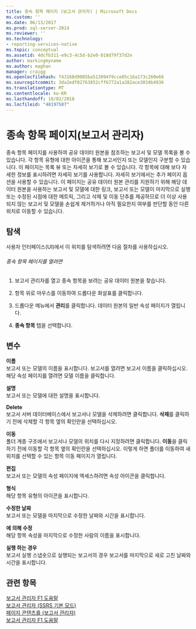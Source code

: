 ```yaml
---
title: 종속 항목 페이지 (보고서 관리자) | Microsoft Docs
ms.custom: ''
ms.date: 06/13/2017
ms.prod: sql-server-2014
ms.reviewer: ''
ms.technology:
- reporting-services-native
ms.topic: conceptual
ms.assetid: 4dcfb311-e9c3-4c5d-b2e0-018d79f37d2e
author: markingmyname
ms.author: maghan
manager: craigg
ms.openlocfilehash: f43168d9085ba513094f9cce05c16a173c260e68
ms.sourcegitcommit: 3da2edf82763852cff6772a1a282ace3034b4936
ms.translationtype: MT
ms.contentlocale: ko-KR
ms.lasthandoff: 10/02/2018
ms.locfileid: "48197587"
---
```

# <a name="dependent-items-page-report-manager"></a>종속 항목 페이지(보고서 관리자)
  종속 항목 페이지를 사용하여 공유 데이터 원본을 참조하는 보고서 및 모델 목록을 볼 수 있습니다. 각 항목 유형에 대한 아이콘을 통해 보고서인지 또는 모델인지 구분할 수 있습니다. 이 페이지는 목록 뷰 또는 자세히 보기로 볼 수 있습니다. 각 항목에 대해 보다 자세한 정보를 표시하려면 자세히 보기를 사용합니다. 자세히 보기에서는 추가 페이지 옵션을 사용할 수 있습니다. 이 페이지는 공유 데이터 원본 관리를 지원하기 위해 해당 데이터 원본을 사용하는 보고서 및 모델에 대한 링크, 보고서 또는 모델이 마지막으로 실행 또는 수정된 시점에 대한 메트릭, 그리고 삭제 및 이동 단추를 제공하므로 더 이상 사용되지 않는 보고서 및 모델을 손쉽게 제거하거나 아직 필요한지 여부를 판단할 동안 다른 위치로 이동할 수 있습니다.  
  
## <a name="navigation"></a>탐색  
 사용자 인터페이스(UI)에서 이 위치를 탐색하려면 다음 절차를 사용하십시오.  
  
###### <a name="to-open-the-dependent-items-page"></a>종속 항목 페이지를 열려면  
  
1.  보고서 관리자를 열고 종속 항목을 보려는 공유 데이터 원본을 찾습니다.  
  
2.  항목 위로 마우스를 이동하여 드롭다운 화살표를 클릭합니다.  
  
3.  드롭다운 메뉴에서 **관리**를 클릭합니다. 데이터 원본의 일반 속성 페이지가 열립니다.  
  
4.  **종속 항목** 탭을 선택합니다.  
  
## <a name="options"></a>변수  
 **이름**  
 보고서 또는 모델의 이름을 표시합니다. 보고서를 열려면 보고서 이름을 클릭하십시오. 해당 속성 페이지를 열려면 모델 이름을 클릭합니다.  
  
 **설명**  
 보고서 또는 모델에 대한 설명을 표시합니다.  
  
 **Delete**  
 보고서 서버 데이터베이스에서 보고서나 모델을 삭제하려면 클릭합니다. **삭제**를 클릭하기 전에 삭제할 각 항목 옆의 확인란을 선택하십시오.  
  
 **이동**  
 폴더 계층 구조에서 보고서나 모델의 위치를 다시 지정하려면 클릭합니다. **이동**을 클릭하기 전에 이동할 각 항목 옆의 확인란을 선택하십시오. 이렇게 하면 폴더를 이동하여 새 위치를 선택할 수 있는 항목 이동 페이지가 열립니다.  
  
 **편집**  
 보고서 또는 모델의 속성 페이지에 액세스하려면 속성 아이콘을 클릭합니다.  
  
 **형식**  
 해당 항목 유형의 아이콘을 표시합니다.  
  
 **수정한 날짜**  
 보고서 또는 모델을 마지막으로 수정한 날짜와 시간을 표시합니다.  
  
 **에 의해 수정**  
 해당 항목 속성을 마지막으로 수정한 사람의 이름을 표시합니다.  
  
 **실행 하는 경우**  
 보고서 실행 스냅숏으로 실행되는 보고서의 경우 보고서를 마지막으로 새로 고친 날짜와 시간을 표시합니다.  
  
## <a name="see-also"></a>관련 항목  
 [보고서 관리자 F1 도움말](../../2014/reporting-services/report-manager-f1-help.md)   
 [보고서 관리자 &#40;SSRS 기본 모드&#41;](../../2014/reporting-services/report-manager-ssrs-native-mode.md)   
 [페이지 콘텐츠를 &#40;보고서 관리자&#41;](../../2014/reporting-services/contents-page-report-manager.md)   
 [보고서 관리자 F1 도움말](../../2014/reporting-services/report-manager-f1-help.md)  
  
  
